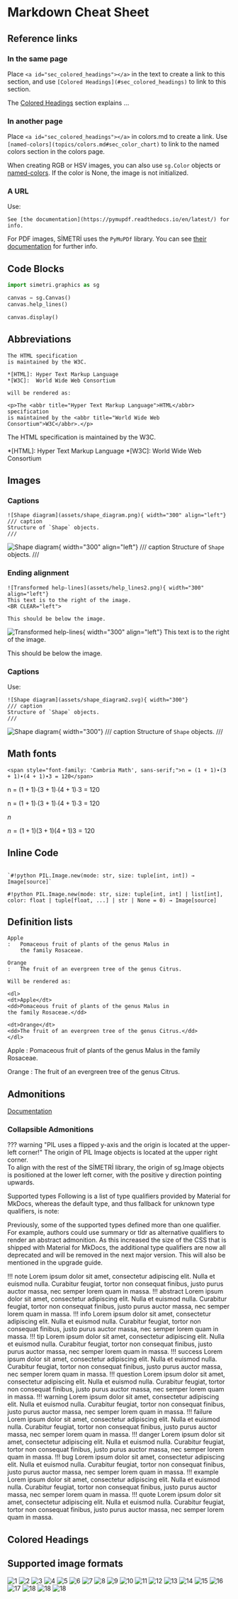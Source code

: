 # Markdown Cheat Sheet


## Reference links

### In the same page

Place `<a id="sec_colored_headings"></a>` in the text to create a link to this section, and use `[Colored Headings](#sec_colored_headings)` to link to this section.

The [Colored Headings](#sec_colored_headings) section explains ...

### In another page

Place `<a id="sec_colored_headings"></a>` in colors.md to create a link.
Use `[named-colors](topics/colors.md#sec_color_chart)` to link to the named colors section in the colors page.

When creating RGB or HSV images, you can also use `sg.Color` objects or [named-colors](./topics/colors.md#sec_color_chart).  If the color is None, the image is not initialized.

### A URL
Use:

```
See [the documentation](https://pymupdf.readthedocs.io/en/latest/) for info.
```

For PDF images, SİMETRİ uses the `PyMuPDf` library. You can see [their documentation](https://pymupdf.readthedocs.io/en/latest/) for further info.

## Code Blocks

```py title="Transformed Canvas" linenums="1"
import simetri.graphics as sg

canvas = sg.Canvas()
canvas.help_lines()

canvas.display()
```

## Abbreviations
```
The HTML specification
is maintained by the W3C.

*[HTML]: Hyper Text Markup Language
*[W3C]:  World Wide Web Consortium

will be rendered as:

<p>The <abbr title="Hyper Text Markup Language">HTML</abbr> specification
is maintained by the <abbr title="World Wide Web Consortium">W3C</abbr>.</p>
```

The HTML specification
is maintained by the W3C.

*[HTML]: Hyper Text Markup Language
*[W3C]:  World Wide Web Consortium

## Images


### Captions
```
![Shape diagram](assets/shape_diagram.png){ width="300" align="left"}
/// caption
Structure of `Shape` objects.
///
```

![Shape diagram](assets/shape_diagram2.svg){ width="300" align="left"}
/// caption
Structure of `Shape` objects.
///

### Ending alignment

```
![Transformed help-lines](assets/help_lines2.png){ width="300" align="left"}
This text is to the right of the image.
<BR CLEAR="left">

This should be below the image.
```

![Transformed help-lines](assets/help_lines2.png){ width="300" align="left"}
This text is to the right of the image.
<BR CLEAR="left">

This should be below the image.

### Captions

Use:

```
![Shape diagram](assets/shape_diagram2.svg){ width="300"}
/// caption
Structure of `Shape` objects.
///
```

![Shape diagram](assets/shape_diagram2.svg){ width="300"}
/// caption
Structure of `Shape` objects.
///


## Math fonts

```
<span style="font-family: 'Cambria Math', sans-serif;">n = (1 + 1)∙(3 + 1)∙(4 + 1)∙3 = 120</span>
```

<span style="italic, font-family: 'Cambria Math', sans-serif;">n = (1 + 1)∙(3 + 1)∙(4 + 1)∙3 = 120</span>

<span style="italic;"> n = (1 + 1)∙(3 + 1)∙(4 + 1)∙3 = 120</span>

*n*

$n = (1 + 1)(3 + 1)(4 + 1)3 = 120$
## Inline Code
```

`#!python PIL.Image.new(mode: str, size: tuple[int, int]) → Image[source]`

```
`#!python PIL.Image.new(mode: str, size: tuple[int, int] | list[int], color: float | tuple[float, ...] | str | None = 0) → Image[source]`

## Definition lists
```
Apple
:   Pomaceous fruit of plants of the genus Malus in
    the family Rosaceae.

Orange
:   The fruit of an evergreen tree of the genus Citrus.

Will be rendered as:

<dl>
<dt>Apple</dt>
<dd>Pomaceous fruit of plants of the genus Malus in
the family Rosaceae.</dd>

<dt>Orange</dt>
<dd>The fruit of an evergreen tree of the genus Citrus.</dd>
</dl>
```

Apple
:   Pomaceous fruit of plants of the genus Malus in
    the family Rosaceae.

Orange
:   The fruit of an evergreen tree of the genus Citrus.

## Admonitions

[Documentation](https://squidfunk.github.io/mkdocs-material/reference/admonitions/)

### Collapsible Admonitions

??? warning "PIL uses a flipped y-axis and the origin is located at the upper-left corner!"
    The origin of PIL Image objects is located at the upper right corner. <br> To align with the rest of the SİMETRİ library, the origin of sg.Image objects is positioned at the lower left corner, with the positive y direction pointing upwards.

Supported types
Following is a list of type qualifiers provided by Material for MkDocs, whereas the default type, and thus fallback for unknown type qualifiers, is note:

Previously, some of the supported types defined more than one qualifier. For example, authors could use summary or tldr as alternative qualifiers to render an abstract admonition. As this increased the size of the CSS that is shipped with Material for MkDocs, the additional type qualifiers are now all deprecated and will be removed in the next major version. This will also be mentioned in the upgrade guide.

!!! note
  Lorem ipsum dolor sit amet, consectetur adipiscing elit. Nulla et
  euismod nulla. Curabitur feugiat, tortor non consequat finibus, justo
  purus auctor massa, nec semper lorem quam in massa.
!!! abstract
  Lorem ipsum dolor sit amet, consectetur adipiscing elit. Nulla et
  euismod nulla. Curabitur feugiat, tortor non consequat finibus, justo
  purus auctor massa, nec semper lorem quam in massa.
!!! info
  Lorem ipsum dolor sit amet, consectetur adipiscing elit. Nulla et
  euismod nulla. Curabitur feugiat, tortor non consequat finibus, justo
  purus auctor massa, nec semper lorem quam in massa.
!!! tip
  Lorem ipsum dolor sit amet, consectetur adipiscing elit. Nulla et
  euismod nulla. Curabitur feugiat, tortor non consequat finibus, justo
  purus auctor massa, nec semper lorem quam in massa.
!!! success
  Lorem ipsum dolor sit amet, consectetur adipiscing elit. Nulla et
  euismod nulla. Curabitur feugiat, tortor non consequat finibus, justo
  purus auctor massa, nec semper lorem quam in massa.
!!! question
  Lorem ipsum dolor sit amet, consectetur adipiscing elit. Nulla et
  euismod nulla. Curabitur feugiat, tortor non consequat finibus, justo
  purus auctor massa, nec semper lorem quam in massa.
!!! warning
  Lorem ipsum dolor sit amet, consectetur adipiscing elit. Nulla et
  euismod nulla. Curabitur feugiat, tortor non consequat finibus, justo
  purus auctor massa, nec semper lorem quam in massa.
!!! failure
  Lorem ipsum dolor sit amet, consectetur adipiscing elit. Nulla et
  euismod nulla. Curabitur feugiat, tortor non consequat finibus, justo
  purus auctor massa, nec semper lorem quam in massa.
!!! danger
  Lorem ipsum dolor sit amet, consectetur adipiscing elit. Nulla et
  euismod nulla. Curabitur feugiat, tortor non consequat finibus, justo
  purus auctor massa, nec semper lorem quam in massa.
!!! bug
  Lorem ipsum dolor sit amet, consectetur adipiscing elit. Nulla et
  euismod nulla. Curabitur feugiat, tortor non consequat finibus, justo
  purus auctor massa, nec semper lorem quam in massa.
!!! example
  Lorem ipsum dolor sit amet, consectetur adipiscing elit. Nulla et
  euismod nulla. Curabitur feugiat, tortor non consequat finibus, justo
  purus auctor massa, nec semper lorem quam in massa.
!!! quote
  Lorem ipsum dolor sit amet, consectetur adipiscing elit. Nulla et
  euismod nulla. Curabitur feugiat, tortor non consequat finibus, justo
  purus auctor massa, nec semper lorem quam in massa.


<a id="sec_colored_headings"></a>
## Colored Headings
## Supported image formats

![1](assets/hex_spiral.svg)
![2](assets/impossible_triangle.svg)
![3](assets/hrp_pg_152.svg)
![4](assets/triangles_.svg)
![5](assets/suleyman_1.svg)
![6](assets/lace_8_3.svg)
![7](assets/lace_8_4.svg)
![8](assets/lace_10_3.svg)
![9](assets/lace_10_4.svg)
![10](assets/lace_12_3.svg)
![11](assets/lace_12_4.svg)
![12](assets/lace_14_3.svg)
![13](assets/lace_14_4.svg)
![14](assets/simple_segments2_1.svg)
![15](assets/simple_segments2_1_.svg)
![16](assets/simple_segments2_2_.svg)
![17](assets/simple_segments2_2.svg)
![18](assets/simple_segments3.svg)
![18](assets/scale_rotate.svg)
![18](assets/scale_rotate2.svg)